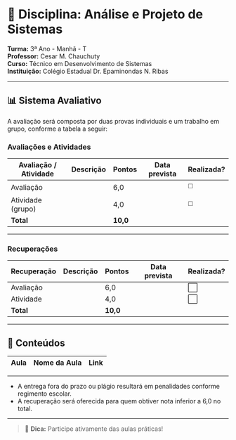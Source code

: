 # 📘 Disciplina: Análise e Projeto de Sistemas

**Turma:** 3ª Ano - Manhã - T  
**Professor:** Cesar M. Chauchuty  
**Curso:** Técnico em Desenvolvimento de Sistemas  
**Instituição:** Colégio Estadual Dr. Epaminondas N. Ribas

---

## 📊 Sistema Avaliativo

A avaliação será composta por duas provas individuais e um trabalho em grupo, conforme a tabela a seguir:

### Avaliações e Atividades

| Avaliação / Atividade     | Descrição               | Pontos   | Data prevista  | Realizada?  |
|---------------------------|-------------------------|----------|----------------|-------------|
| Avaliação                 | <DEFINIR>               | 6,0      | <DEFINIR>      | ◻️          |
| Atividade (grupo)         | <DEFINIR>               | 4,0      | <DEFINIR>      | ◻️          |
| **Total**                 |                         | **10,0** |                |             |

---

### Recuperações

| Recuperação               | Descrição                      | Pontos   | Data prevista | Realizada? |
|---------------------------|--------------------------------|----------|----------------|-----------|
| Avaliação                 | <DEFINIR>                      | 6,0      | <DEFINIR>      | ⬜        |
| Atividade                 | <DEFINIR>                      | 4,0      | <DEFINIR>      | ⬜        |
| **Total**                 |                                | **10,0** |                |           |

---

## 🧪 Conteúdos

| Aula | Nome da Aula              | Link                                                            |
|------|---------------------------|-----------------------------------------------------------------|

---

- A entrega fora do prazo ou plágio resultará em penalidades conforme regimento escolar.
- A recuperação será oferecida para quem obtiver nota inferior a 6,0 no total.

---

> 📱 **Dica:** Participe ativamente das aulas práticas!
